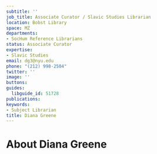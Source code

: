 ```yaml
---
subtitle: ''
job_title: Associate Curator / Slavic Studies Librarian
location: Bobst Library
space: MZ
departments:
- SocHum Reference Librarians
status: Associate Curator
expertise:
- Slavic Studies
email: dg3@nyu.edu
phone: "(212) 998-2504"
twitter: ''
image: ''
buttons: 
guides:
  libguide_id: 51728
publications: 
keywords:
- Subject Librarian
title: Diana Greene
---
```


# About Diana Greene